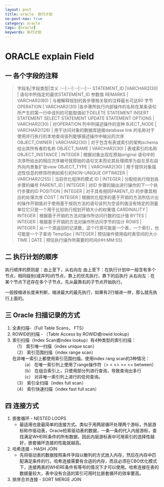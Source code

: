 ```yaml
---
layout: post
title: oracle  执行计划
no-post-nav: true
category: oracle
tags: [oracle]
keywords: 执行计划
---
```

# ORACLE explain  Field
## 一 各个字段的注释 

   > 字段名|字段类型|含义
   > :--|:--|:--|:--|:--
   > STATEMENT_ID |VARCHAR2(30) | 语句中所指定的最优STATEMENT_ID 参数值
   > REMARKS | VARCHAR2(80) | 与被解释规划的各步骤相关联的注释最长可达80 字节
   > OPERATION | VARCHAR2(30) |各步骤所执行内部操作的名称在某条语句所产生的第一行中该列的可能取值如下DELETE STATEMENT INSERT STATEMENT SELECT STATEMENT UPDATE STATEMENT
   > OPTIONS | VARCHAR2(30) | 对OPERATION 列中所描述操作的变种
   > BJECT_NODE | VARCHAR2(128) | 用于访问对象的数据库链接database link 的名称对于使用并行执行的本地查询该列能够描述操作中输出的次序
   > OBJECT_OWNER | VARCHAR2(30) | 对于包含有表或索引的架构schema 给出其所有者的名称
   > OBJECT_NAME | VARCHAR2(30) | 表或索引的名称
   > OBJECT_INSTANCE | INTEGER | 根据对象出现在原始original 语句中的次序所给出的相应次序编号就原始的语句文本而论其处理顺序为自左至右自外向内景象扩张view
   > OBJECT_TYPE | VARCHAR2(30) | 用于提供对象描述性信息的修饰符例如索引的NON-UNIQUE
   > OPTIMIZER | VARCHAR2(255) | 当前优化程序的模式
   > ID | INTEGER | 分配给执行规划各步骤的编号
   > PARENT_ID | INTEGER |  对ID 步骤的输出进行操作的下一个执行步骤的ID
   > POSITION | INTEGER | 对于具有相同PARENT_ID 的步骤其相应的处理次序
   > COST | INTEGER | 根据优化程序的基于开销的方法所估计出的操作开销值对于使用基于规则方法的语句该列为空该列值没有特定的测量单位它只是一个用于比较执行规划开销大小的权重值
   > CARDINALITY | INTEGER | 根据基于开销的方法对操作所访问行数的估计值
   > BYTES | INTEGER | 根据基于开销的方法对操作所访问字节的估计
   > ROWS | INTEGER | 从一个源返回的记录数，这个行源可能是一个表，一个索引，也可能是一个子查询
   > TempSpc | INTEGER | 预估操作使用临时表空间的大小 
   > TIME | DATE | 预估执行操作所需要的时间(HH:MM:SS)
## 二 执行计划的顺序
执行顺序的原则是：由上至下，从右向左 
由上至下：在执行计划中一般含有多个节点，相同级别(或并列)的节点，靠上的优先执行，靠下的后执行 
从右向左：在某个节点下还存在多个子节点，先从最靠右的子节点开始执行。

一般按缩进长度来判断，缩进最大的最先执行，如果有2行缩进一样，那么就先执行上面的。
## 三 Oracle 扫描记录的方式
  1. 全表扫描-（Full Table Scans， FTS）
  2. ROWID的扫描 - （Table Access by ROWID或rowid lookup）
  3. 索引扫描（Index Scan或index lookup）有4种类型的索引扫描：  
    　（1）  索引唯一扫描（index unique scan）  
    　（2）  索引范围扫描（index range scan）  
           在非唯一索引上都使用索引范围扫描。使用index rang scan的3种情况：   
    　　  （a） 在唯一索引列上使用了range操作符（> < <> >= <= between）  
    　　  （b） 在组合索引上，只使用部分列进行查询，导致查询出多行  
    　　  （c） 对非唯一索引列上进行的任何查询。　　  
    　（3） 索引全扫描（index full scan）  
    　（4） 索引快速扫描（index fast full scan）  
## 四 连接方式
   1. 嵌套循环 - NESTED LOOPS  
      - 最适用也是最简单的连接方式。类似于用两层循环处理两个游标，外层游标称作驱动表，Oracle检索驱动表的数据，一条一条的代入内层游标，查找满足WHERE条件的所有数据，因此内层游标表中可用索引的选择性越好，嵌套循环连接的性能就越高。
   2. 哈希连接 - HASH JOIN
      - 先将驱动表的数据按照条件字段以散列的方式放入内存，然后在内存中匹配满足条件的行。哈希连接需要有合适的内存，而且必须在CBO优化模式下，连接两表的WHERE条件有等号的情况下才可以使用。哈希连接在表的数据量较大，表中没有合适的索引可用时比嵌套循环的效率要高。
   3. 排序合并连接 - SORT MERGE JOIN
